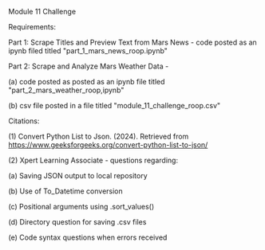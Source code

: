 Module 11 Challenge

Requirements:

Part 1: Scrape Titles and Preview Text from Mars News -  code posted as an ipynb filed titled "part_1_mars_news_roop.ipynb"

Part 2: Scrape and Analyze Mars Weather Data -

(a) code posted as posted as an ipynb file titled "part_2_mars_weather_roop,ipynb"

(b) csv file posted in a file titled "module_11_challenge_roop.csv"

Citations:

(1) Convert Python List to Json. (2024). Retrieved from https://www.geeksforgeeks.org/convert-python-list-to-json/

(2) Xpert Learning Associate - questions regarding:

(a) Saving JSON output to local repository

(b) Use of To_Datetime conversion

(c) Positional arguments using .sort_values()

(d) Directory question for saving .csv files

(e) Code syntax questions when errors received
